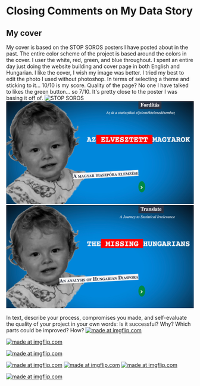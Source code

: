 # Closing Comments on My Data Story

## My cover
My cover is based on the STOP SOROS posters I have posted about in the past. The entire color scheme of the project is based around the colors in the cover. I user the white, red, green, and blue throughout. I spent an entire day just doing the website building and cover page in both English and Hungarian. I like the cover, I wish my image was better. I tried my best to edit the photo I used without photoshop. In terms of selecting a theme and sticking to it... 10/10 is my score. Quality of the page? No one I have talked to likes the green button... so 7/10. It's pretty close to the poster I was basing it off of.
![STOP SOROS](https://external-content.duckduckgo.com/iu/?u=https%3A%2F%2Fredice.tv%2Fa%2Fi%2Fn%2F18%2F06211956-Stop-Soros-HUngary.jpg&f=1&nofb=1 "STOP SOROS")
![ENGLISH ONE](1a.png "ENGLISH ONE")
![HUNGARIAN ONE](1b.png "HUNGARIAN ONE")

In text, describe your process, compromises you made, and self-evaluate the quality of your project in your own words:
Is it successful? Why?
Which parts could be improved? How?
<a href="https://imgflip.com/gif/3iqejm"><img src="https://i.imgflip.com/3iqejm.gif" title="made at imgflip.com"/></a>

<a href="https://imgflip.com/gif/3iqcxe"><img src="https://i.imgflip.com/3iqcxe.gif" title="made at imgflip.com"/></a>

<a href="https://imgflip.com/gif/3iqd6k"><img src="https://i.imgflip.com/3iqd6k.gif" title="made at imgflip.com"/></a>

<a href="https://imgflip.com/gif/3iqdbc"><img src="https://i.imgflip.com/3iqdbc.gif" title="made at imgflip.com"/></a>
<a href="https://imgflip.com/gif/3iqdev"><img src="https://i.imgflip.com/3iqdev.gif" title="made at imgflip.com"/></a>
<a href="https://imgflip.com/gif/3iqdlj"><img src="https://i.imgflip.com/3iqdlj.gif" title="made at imgflip.com"/></a>

<a href="https://imgflip.com/gif/3iqdok"><img src="https://i.imgflip.com/3iqdok.gif" title="made at imgflip.com"/></a>
